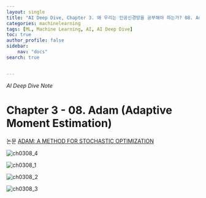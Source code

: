 ```yaml
---
layout: single
title: "AI Deep Dive, Chapter 3. 왜 우리는 인공신경망을 공부해야 하는가? 08. Adam (Adaptive Moment Estimation)"
categories: machinelearning
tags: [ML, Machine Learning, AI, AI Deep Dive]
toc: true
author_profile: false
sidebar:
    nav: "docs"
search: true


---
```


*AI Deep Dive Note*



# Chapter 3 - 08. Adam (Adaptive Moment Estimation)

논문 [ADAM: A METHOD FOR STOCHASTIC OPTIMIZATION](https://arxiv.org/pdf/1412.6980.pdf%5D)

![ch0308_4]({{site.url}}/images/$(filename)/ch0308_4.png)





![ch0308_1]({{site.url}}/images/$(filename)/ch0308_1.png)

![ch0308_2]({{site.url}}/images/$(filename)/ch0308_2.png)

![ch0308_3]({{site.url}}/images/$(filename)/ch0308_3.png)
